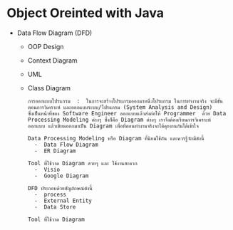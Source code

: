# Object Oreinted with Java
- Data Flow Diagram (DFD)
  - OOP Design
  - Context Diagram
  - UML
  - Class Diagram
 
        การออกแบบโปรแกรม  :  ในการจะสร้างโปรแกรมออกมาหนึ่งโปรแกรม ในการทำงานจริง จะมีขั้นตอนการวิเคราะห์ และออกแบบระบบ/โปรแกรม (System Analysis and Design)
        ซึ่งเป็นหน้าที่ของ Software Engineer ออกแบบแล้วส่งต่อให้ Programmer  ด้วย Data Processing Modeling ต่างๆ ซึ่งก็คือ Diagram ต่างๆ เราจึงต้องเรียนการวิเคราะห์
        ออกแบบ แล้วเขียนออกมาเป็น Diagram เพื่อที่ตอนทำงานจริงจะได้คุยงานกันได้เข้าใจ
 
        Data Processing Modeling หรือ Diagram ที่นิยมใช้กัน และควรรู้จักมีดังนี้
          -  Data Flow Diagram
          -  ER Diagram
 
        Tool ที่ใช้วาด Diagram สวยๆ และ ใช้งานสะดวก
          -  Visio
          -  Google Diagram
 
        DFD ประกอบด้วยสัญลักษณ์ดังนี้
          -  process
          -  External Entity
          -  Data Store

        Tool ที่ใช้วาด Diagram
